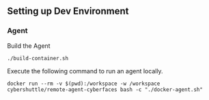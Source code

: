 ## Setting up Dev Environment

### Agent
Build the Agent
```shell
./build-container.sh
```

Execute the following command to run an agent locally.
```shell
docker run --rm -v $(pwd):/workspace -w /workspace cybershuttle/remote-agent-cyberfaces bash -c "./docker-agent.sh"
```


